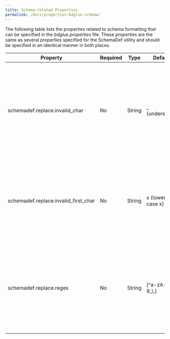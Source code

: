 ```yaml
---
title: Schema-related Properties
permalink: /docs/properties-bdglue-schema/
---
```

The following table lists the properties related to schema formatting that can be specified in the _bdglue.properties_ file. These properties are the same as several properties specified for the SchemaDef utility and should be specified in an identical manner in both places.

| Property | Required | Type | Default | Notes |
| -------- | -------- | ---- | ------- | ----- |
schemadef.replace.invalid_char|No|String|_ (underscore)|Replace non-alphanumeric “special” characters that are supported in table and column names in some databases with the specified character or characters. This is needed because most of the big data targets are much more limited in terms of the characters that are supported. Note that this property begins with schemadef and should be identical to the property specified to the schemadef utility. 
schemadef.replace.invalid_first_char|No|String|x (lower case x)|Prepend this string to table and column names that begin with anything other than an alpha character. This is needed because of limitations on the big data side of things. Set to a null value to avoid this functionality. Note that this property begins with schemadef and should be identical to the property specified to the schemadef utility.
schemadef.replace.regex|No|String|[^a-zA-Z0-9_\\.]|This is a regular expression that contains the characters that *are* supported in the target. (Note: the ^ is required just as in the default). All characters not in this list will be replaced by the character or characters specified in schemadef.replace.invalid_char.  Note that this property begins with schemadef and should be identical to the property specified to the schemadef utility.


